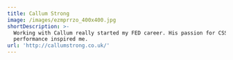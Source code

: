 ```yaml
---
title: Callum Strong
image: /images/ezmprrzo_400x400.jpg
shortDescription: >-
  Working with Callum really started my FED career. His passion for CSS and
  performance inspired me.
url: 'http://callumstrong.co.uk/'
---
```


